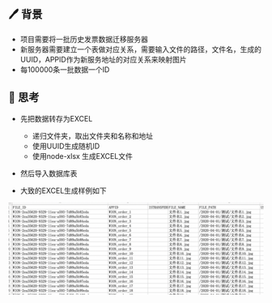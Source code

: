 
##  🖊 背景
* 项目需要将一批历史发票数据迁移服务器
* 新服务器需要建立一个表做对应关系，需要输入文件的路径，文件名，生成的UUID，APPID作为新服务地址的对应关系来映射图片
* 每100000条一批数据一个ID

## 🤔 思考
* 先把数据转存为EXCEL
    * 递归文件夹，取出文件夹和名称和地址
    * 使用UUID生成随机ID
    * 使用node-xlsx 生成EXCEL文件
* 然后导入数据库表


* 大致的EXCEL生成样例如下

![大致的EXCEL生成样例如下](./img/demo.png)